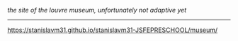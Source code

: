 _the site of the louvre museum, unfortunately not adaptive yet_
***
https://stanislavm31.github.io/stanislavm31-JSFEPRESCHOOL/museum/
